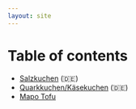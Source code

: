 ```yaml
---
layout: site
---
```


# Table of contents

* [Salzkuchen](Salzkuchen.md) (🇩🇪)
* [Quarkkuchen/Käsekuchen](Quarkkuchen.md) (🇩🇪)
* [Mapo Tofu](Mapo-Tofu.md)
